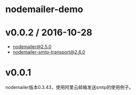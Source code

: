 # nodemailer-demo

# v0.0.2 / 2016-10-28

* nodemailer@2.5.0
* nodemailer-smtp-transport@2.6.0

# v0.0.1

nodemailer版本0.3.43，使用阿里云邮箱发送smtp的使用例子。

